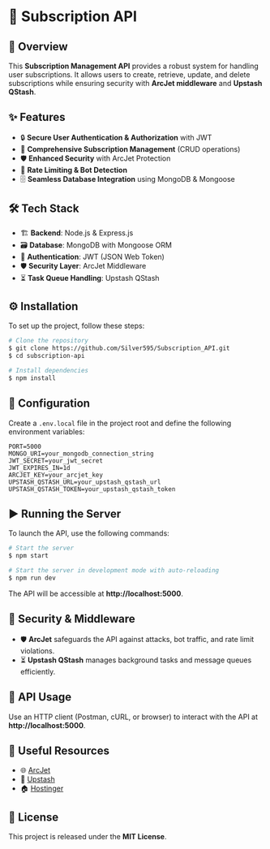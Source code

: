 # 🚀 Subscription API

## 📌 Overview
This **Subscription Management API** provides a robust system for handling user subscriptions. It allows users to create, retrieve, update, and delete subscriptions while ensuring security with **ArcJet middleware** and **Upstash QStash**.

## ✨ Features
- 🔒 **Secure User Authentication & Authorization** with JWT
- 📜 **Comprehensive Subscription Management** (CRUD operations)
- 🛡 **Enhanced Security** with ArcJet Protection
- 🚦 **Rate Limiting & Bot Detection**
- 🗄 **Seamless Database Integration** using MongoDB & Mongoose

## 🛠 Tech Stack
- 🏗 **Backend**: Node.js & Express.js
- 🗃 **Database**: MongoDB with Mongoose ORM
- 🔑 **Authentication**: JWT (JSON Web Token)
- 🛡 **Security Layer**: ArcJet Middleware
- ⏳ **Task Queue Handling**: Upstash QStash

## ⚙️ Installation

To set up the project, follow these steps:
```sh
# Clone the repository
$ git clone https://github.com/Silver595/Subscription_API.git
$ cd subscription-api

# Install dependencies
$ npm install
```

## 📝 Configuration
Create a `.env.local` file in the project root and define the following environment variables:
```
PORT=5000
MONGO_URI=your_mongodb_connection_string
JWT_SECRET=your_jwt_secret
JWT_EXPIRES_IN=1d
ARCJET_KEY=your_arcjet_key
UPSTASH_QSTASH_URL=your_upstash_qstash_url
UPSTASH_QSTASH_TOKEN=your_upstash_qstash_token
```

## ▶️ Running the Server
To launch the API, use the following commands:
```sh
# Start the server
$ npm start

# Start the server in development mode with auto-reloading
$ npm run dev
```

The API will be accessible at **http://localhost:5000**.

## 🔐 Security & Middleware
- 🛡 **ArcJet** safeguards the API against attacks, bot traffic, and rate limit violations.
- ⏳ **Upstash QStash** manages background tasks and message queues efficiently.

## 🔄 API Usage
Use an HTTP client (Postman, cURL, or browser) to interact with the API at **http://localhost:5000**.

## 🔗 Useful Resources
- 🌐 [ArcJet](https://launch.arcjet.com/4g2R2e4)
- 💾 [Upstash](https://bit.ly/42ealiN)
- 🏠 [Hostinger](https://hostinger.com/mastery10)

## 📜 License
This project is released under the **MIT License**.

